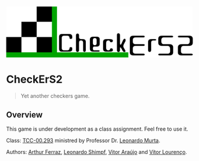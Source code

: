 <p align="center">
<img src="./img/logo.png">
</p>

# CheckErS2

>Yet another checkers game.

## Overview

This game is under development as a class assignment. Feel free to use it.

Class: [TCC-00.293](http://www2.ic.uff.br/~leomurta/courses/2018.1/es2.html) ministred by Professor Dr. [Leonardo Murta](http://www2.ic.uff.br/~leomurta/).

Authors: [Arthur Ferraz](https://github.com/arthurFerraz9/), [Leonardo Shimpf](https://github.com/leosch92/), [Vitor Araújo](https://github.com/VitorA29/) and [Vítor Lourenço](https://github.com/vitornl/).
